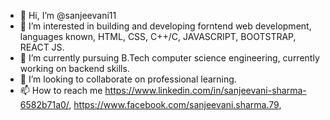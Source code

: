 - 👋 Hi, I’m @sanjeevani11
- 👀 I’m interested in building and developing forntend web development, languages known, HTML, CSS, C++/C, JAVASCRIPT, BOOTSTRAP, REACT JS.
- 🌱 I’m currently pursuing B.Tech computer science engineering, currently working on backend skills.
- 💞️ I’m looking to collaborate on professional learning.
- 📫 How to reach me  https://www.linkedin.com/in/sanjeevani-sharma-6582b71a0/, https://www.facebook.com/sanjeevani.sharma.79, 

<!---
sanjeevani11/sanjeevani11 is a ✨ special ✨ repository because its `README.md` (this file) appears on your GitHub profile.
You can click the Preview link to take a look at your changes.
--->
